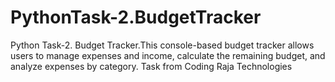 # PythonTask-2.BudgetTracker
Python Task-2. Budget Tracker.This console-based budget tracker allows users to manage expenses and income, calculate the remaining budget, and analyze expenses by category. Task from Coding Raja Technologies
